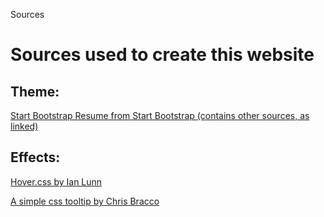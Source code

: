 Sources

Sources used to create this website
===================================

Theme:
------

[Start Bootstrap Resume from Start Bootstrap (contains other sources, as linked)](https://github.com/StartBootstrap/startbootstrap-resume)

Effects:
--------

[Hover.css by Ian Lunn](https://github.com/IanLunn/Hover)

[A simple css tooltip by Chris Bracco](https://chrisbracco.com/a-simple-css-tooltip/)